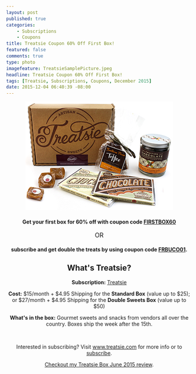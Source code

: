 ```yaml
---
layout: post
published: true
categories: 
    - Subscriptions
    - Coupons
title: Treatsie Coupon 60% Off First Box!
featured: false
comments: true
type: photo
imagefeature: TreatsieSamplePicture.jpeg
headline: Treatsie Coupon 60% Off First Box!
tags: [Treatsie, Subscriptions, Coupons, December 2015]
date: 2015-12-04 06:40:39 -08:00
---
```


<center><a href="http://fbuy.me/co5XW" target="_blank">
<img src="/images/TreatsieSamplePicture.jpeg" border="0" style="border:none;max-width:100%;" alt="Treatsie Subscription Box" />
</a></center>

<center><H4>Get your first box for 60% off with coupon code <a href="http://fbuy.me/co5XW" target="_blank">FIRSTBOX60</a></H4></center>
<p><center><big>OR</big></center></p> 
<center><H4>subscribe and get double the treats by using coupon code <a href="http://fbuy.me/co5XW" target="_blank">FRBUCO01</a>.</H4>

<H2>What's Treatsie?</H2>
<p><b>Subscription:</b> <a href="http://fbuy.me/co5XW" target="_blank">Treatsie</a></p>
<p><b>Cost:</b> $15/month + $4.95 Shipping for the <b>Standard Box</b> (value up to $25); or $27/month + $4.95 Shipping for the <b>Double Sweets Box</b> (value up to $50)</p>
<p><b>What's in the box:</b> Gourmet sweets and snacks from vendors all over the country. Boxes ship the week after the 15th.</p>
<br>

<p>Interested in subscribing? Visit <a href="http://fbuy.me/co5XW" target="_blank">www.treatsie.com</a> for more info or to <a href="http://fbuy.me/co5XW" target="_blank">subscribe</a>.</p>
<p><i class="icon-arrow-right"></i><a href="http://whatsupmailbox.com/subscriptions/reviews/Treatsie-Subscription-Box-Review-June-2105/" target="_blank">Checkout my Treatsie Box June 2015 review</a>.</p>

